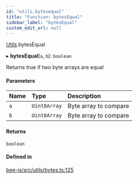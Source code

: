 ```yaml
---
id: "utils.bytesequal"
title: "Function: bytesEqual"
sidebar_label: "bytesEqual"
custom_edit_url: null
---
```


[Utils](../modules/utils.md).bytesEqual

▸ **bytesEqual**(`a`, `b`): `boolean`

Returns true if two byte arrays are equal

#### Parameters

| Name | Type | Description |
| :------ | :------ | :------ |
| `a` | `Uint8Array` | Byte array to compare |
| `b` | `Uint8Array` | Byte array to compare |

#### Returns

`boolean`

#### Defined in

[bee-js/src/utils/bytes.ts:125](https://github.com/ethersphere/bee-js/blob/5b112bf/src/utils/bytes.ts#L125)

